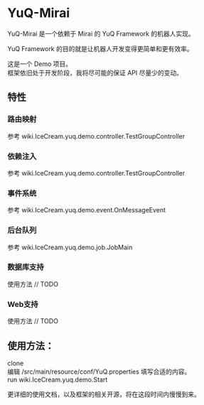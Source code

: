 # YuQ-Mirai

YuQ-Mirai 是一个依赖于 Mirai 的 YuQ Framework 的机器人实现。

YuQ Framework 的目的就是让机器人开发变得更简单和更有效率。

这是一个 Demo 项目。  
框架依旧处于开发阶段，我将尽可能的保证 API 尽量少的变动。

## 特性

### 路由映射
参考 wiki.IceCream.yuq.demo.controller.TestGroupController
### 依赖注入
参考 wiki.IceCream.yuq.demo.controller.TestGroupController
### 事件系统
参考 wiki.IceCream.yuq.demo.event.OnMessageEvent
### 后台队列
参考 wiki.IceCream.yuq.demo.job.JobMain
### 数据库支持
使用方法 // TODO
### Web支持
使用方法 // TODO
## 使用方法：
clone  
编辑 /src/main/resource/conf/YuQ.properties 填写合适的内容。  
run wiki.IceCream.yuq.demo.Start  

更详细的使用文档，以及框架的相关开源，将在这段时间内慢慢到来。